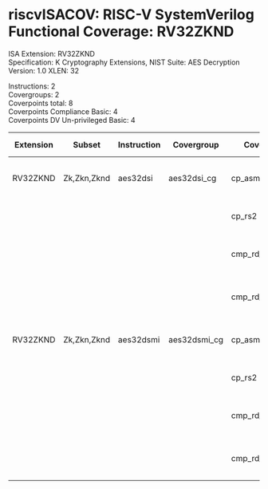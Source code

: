 # riscvISACOV: RISC-V SystemVerilog Functional Coverage: RV32ZKND

ISA Extension: RV32ZKND  
Specification: K Cryptography Extensions, NIST Suite: AES Decryption  
Version:       1.0
XLEN:          32 

Instructions:  2  
Covergroups:   2  
Coverpoints total:   8  
Coverpoints Compliance Basic:  4  
Coverpoints DV Un-privileged Basic:  4  

| Extension | Subset | Instruction| Covergroup | Coverpoint     | Coverpoint Description | Coverpoint Level  |
| ----------| ------ | ---------- | ---------- | -------------- | ---------------------- | ----------------- |
| RV32ZKND              |    Zk,Zkn,Zknd |   aes32dsi | aes32dsi_cg | cp_asm_count | Number of times instruction is executed | Compliance Basic
|                       |                |            |             |      cp_rs2 | RS2 (GPR) register assignment | Compliance Basic
|                       |                |            |             | cmp_rd_rs2_eq | RD and RS2 register (assignment) WAR Hazard | DV Un-privileged Basic
|                       |                |            |             | cmp_rd_rs2_eqval | Compare RD and RS2 register values | DV Un-privileged Basic
| RV32ZKND              |    Zk,Zkn,Zknd |  aes32dsmi | aes32dsmi_cg | cp_asm_count | Number of times instruction is executed | Compliance Basic
|                       |                |            |             |      cp_rs2 | RS2 (GPR) register assignment | Compliance Basic
|                       |                |            |             | cmp_rd_rs2_eq | RD and RS2 register (assignment) WAR Hazard | DV Un-privileged Basic
|                       |                |            |             | cmp_rd_rs2_eqval | Compare RD and RS2 register values | DV Un-privileged Basic


